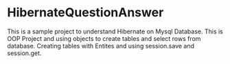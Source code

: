 # HibernateQuestionAnswer

This is a sample project to understand Hibernate on Mysql Database. This is OOP Project and using objects to create tables and select rows from database. Creating tables with Entites and using session.save and session.get.
